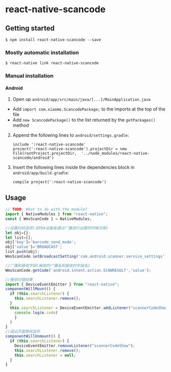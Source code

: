 # react-native-scancode

## Getting started

`$ npm install react-native-scancode --save`

### Mostly automatic installation

`$ react-native link react-native-scancode`

### Manual installation

#### Android

1. Open up `android/app/src/main/java/[...]/MainApplication.java`

- Add `import com.xiaomo.ScancodePackage;` to the imports at the top of the file
- Add `new ScancodePackage()` to the list returned by the `getPackages()` method

2. Append the following lines to `android/settings.gradle`:

   ```
   include ':react-native-scancode'
   project(':react-native-scancode').projectDir = new File(rootProject.projectDir, 	'../node_modules/react-native-scancode/android')
   ```

3. Insert the following lines inside the dependencies block in `android/app/build.gradle`:
   ```
   compile project(':react-native-scancode')
   ```

## Usage

```javascript
// TODO: What to do with the module?
import { NativeModules } from "react-native";
const { WmsScanCode } = NativeModules;

//设置扫码选项(当PDA设备能通过广播进行设置的时候可用)
let obj={};
let list=[];
obj['key']='barcode_send_mode';
obj['value']='BROADCAST';
list.push(obj);
WmsScanCode.setBroadcastSetting('com.android.scanner.service_settings',list);

//广播和接收字段(接收的广播名和接收的字段名)
WmsScanCode.getCode('android.intent.action.SCANRESULT','value');

//接收扫描结果
import { DeviceEventEmitter } from "react-native";
componentWillMount() {
  if (this.searchListener) {
    this.searchListener.remove();
  }
  this.searchListener = DeviceEventEmitter.addListener("scannerCodeShow",e => {
    console.log(e.code)
    }
  )
}
//退出页面移除监听
componentWillUnmount() {
  if (this.searchListener) {
    DeviceEventEmitter.removeListener("scannerCodeShow");
    this.searchListener.remove();
    this.searchListener = null;
  }
}


```
